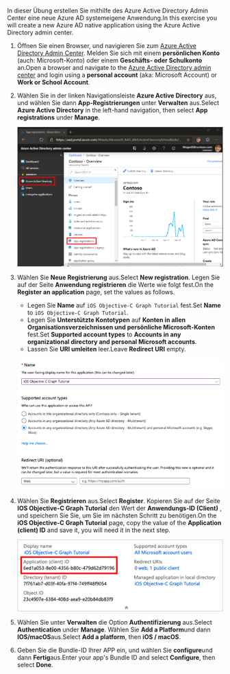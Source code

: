 <!-- markdownlint-disable MD002 MD041 -->

<span data-ttu-id="480c3-101">In dieser Übung erstellen Sie mithilfe des Azure Active Directory Admin Center eine neue Azure AD systemeigene Anwendung.</span><span class="sxs-lookup"><span data-stu-id="480c3-101">In this exercise you will create a new Azure AD native application using the Azure Active Directory admin center.</span></span>

1. <span data-ttu-id="480c3-102">Öffnen Sie einen Browser, und navigieren Sie zum [Azure Active Directory Admin Center](https://aad.portal.azure.com). Melden Sie sich mit einem **persönlichen Konto** (auch: Microsoft-Konto) oder einem **Geschäfts- oder Schulkonto** an.</span><span class="sxs-lookup"><span data-stu-id="480c3-102">Open a browser and navigate to the [Azure Active Directory admin center](https://aad.portal.azure.com) and login using a **personal account** (aka: Microsoft Account) or **Work or School Account**.</span></span>

1. <span data-ttu-id="480c3-103">Wählen Sie in der linken Navigationsleiste **Azure Active Directory** aus, und wählen Sie dann **App-Registrierungen** unter **Verwalten** aus.</span><span class="sxs-lookup"><span data-stu-id="480c3-103">Select **Azure Active Directory** in the left-hand navigation, then select **App registrations** under **Manage**.</span></span>

    ![<span data-ttu-id="480c3-104">Screenshot der APP-Registrierungen</span><span class="sxs-lookup"><span data-stu-id="480c3-104">A screenshot of the App registrations</span></span> ](./images/aad-portal-app-registrations.png)

1. <span data-ttu-id="480c3-105">Wählen Sie **Neue Registrierung** aus.</span><span class="sxs-lookup"><span data-stu-id="480c3-105">Select **New registration**.</span></span> <span data-ttu-id="480c3-106">Legen Sie auf der Seite **Anwendung registrieren** die Werte wie folgt fest.</span><span class="sxs-lookup"><span data-stu-id="480c3-106">On the **Register an application** page, set the values as follows.</span></span>

    - <span data-ttu-id="480c3-107">Legen Sie **Name** auf `iOS Objective-C Graph Tutorial` fest.</span><span class="sxs-lookup"><span data-stu-id="480c3-107">Set **Name** to `iOS Objective-C Graph Tutorial`.</span></span>
    - <span data-ttu-id="480c3-108">Legen Sie **Unterstützte Kontotypen** auf **Konten in allen Organisationsverzeichnissen und persönliche Microsoft-Konten** fest.</span><span class="sxs-lookup"><span data-stu-id="480c3-108">Set **Supported account types** to **Accounts in any organizational directory and personal Microsoft accounts**.</span></span>
    - <span data-ttu-id="480c3-109">Lassen Sie **URI umleiten** leer.</span><span class="sxs-lookup"><span data-stu-id="480c3-109">Leave **Redirect URI** empty.</span></span>

    ![Screenshot der Seite "Anwendung registrieren"](./images/aad-register-an-app.png)

1. <span data-ttu-id="480c3-111">Wählen Sie **Registrieren** aus.</span><span class="sxs-lookup"><span data-stu-id="480c3-111">Select **Register**.</span></span> <span data-ttu-id="480c3-112">Kopieren Sie auf der Seite **IOS Objective-C Graph Tutorial** den Wert der **Anwendungs-ID (Client)** , und speichern Sie Sie, um Sie im nächsten Schritt zu benötigen.</span><span class="sxs-lookup"><span data-stu-id="480c3-112">On the **iOS Objective-C Graph Tutorial** page, copy the value of the **Application (client) ID** and save it, you will need it in the next step.</span></span>

    ![Screenshot der Anwendungs-ID der neuen App-Registrierung](./images/aad-application-id.png)

1. <span data-ttu-id="480c3-114">Wählen Sie unter **Verwalten** die Option **Authentifizierung** aus.</span><span class="sxs-lookup"><span data-stu-id="480c3-114">Select **Authentication** under **Manage**.</span></span> <span data-ttu-id="480c3-115">Wählen Sie **Add a Platform**und dann **IOS/macOS**aus.</span><span class="sxs-lookup"><span data-stu-id="480c3-115">Select **Add a platform**, then **iOS / macOS**.</span></span>

1. <span data-ttu-id="480c3-116">Geben Sie die Bundle-ID Ihrer APP ein, und wählen Sie **configure**und dann **Fertig**aus.</span><span class="sxs-lookup"><span data-stu-id="480c3-116">Enter your app's Bundle ID and select **Configure**, then select **Done**.</span></span>
